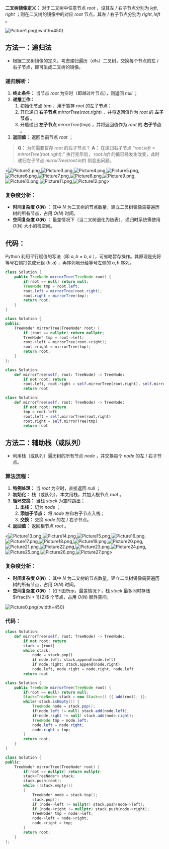 **二叉树镜像定义：** 对于二叉树中任意节点 $root$ ，设其左 / 右子节点分别为 $left, right$ ；则在二叉树的镜像中的对应 $root$ 节点，其左 / 右子节点分别为 $right, left$ 。

![Picture1.png](https://pic.leetcode-cn.com/20717714d97fa04d509e4f0525a3089efefc2ea02cc08ce92b77978e9b51f15f-Picture1.png){:width=450}

## 方法一：递归法

- 根据二叉树镜像的定义，考虑递归遍历（dfs）二叉树，交换每个节点的左 / 右子节点，即可生成二叉树的镜像。

### 递归解析：

1. **终止条件：** 当节点 $root$ 为空时（即越过叶节点），则返回 $null$ ；
2. **递推工作：**
   1. 初始化节点 $tmp$ ，用于暂存 $root$ 的左子节点；
   2. 开启递归 **右子节点** $mirrorTree(root.right)$ ，并将返回值作为 $root$ 的 **左子节点** 。
   3. 开启递归 **左子节点** $mirrorTree(tmp)$ ，并将返回值作为 $root$ 的 **右子节点** 。
3. **返回值：** 返回当前节点 $root$ ；

> **Q：** 为何需要暂存 $root$ 的左子节点？
> **A：** 在递归右子节点 “$root.left = mirrorTree(root.right);$” 执行完毕后， $root.left$ 的值已经发生改变，此时递归左子节点 $mirrorTree(root.left)$ 则会出问题。

<![Picture2.png](https://pic.leetcode-cn.com/c252a2c9792a0998d0560be8e882db3ad1f2e106b0d56c76fdfef219e55e4ea3-Picture2.png),![Picture3.png](https://pic.leetcode-cn.com/3cbcd2849f6ff770d6da0b833b12e301cc5f0a7f9ac6bd42cb10d05485c2d556-Picture3.png),![Picture4.png](https://pic.leetcode-cn.com/cd0030363c59130f0148c10ae2429315df94ad0784eb770d7754ee6dc7c18a99-Picture4.png),![Picture5.png](https://pic.leetcode-cn.com/bb5609047b8d25d3ecd025788f91cf20c32dcdb2c1567ec765d47aa75b5e4312-Picture5.png),![Picture6.png](https://pic.leetcode-cn.com/43eece405220d52a5e988d521858b80f26974157fa2e8a8a9ae4be24ad516e3c-Picture6.png),![Picture7.png](https://pic.leetcode-cn.com/507baf32a66f6c69eaba911c177e69591f1e7fed82d5c0cd31632d03b6d0cb73-Picture7.png),![Picture8.png](https://pic.leetcode-cn.com/fe80c840e08c4c2778f1fc784729721212bf5a626c94f13828c5bd13ff834646-Picture8.png),![Picture9.png](https://pic.leetcode-cn.com/44d8152ca5f18dcefa70eae07ca544ce45c83dd3d6bed5a8954e5bf2b0591b82-Picture9.png),![Picture10.png](https://pic.leetcode-cn.com/9f1205d9bf6419c18e88de1494ca67d1328184d7fc3a7b10ea2d18b2f192831c-Picture10.png),![Picture11.png](https://pic.leetcode-cn.com/c15e0ee4b1aaf37219c05c1663947159d92ce8315cd08e373db72ed76a8faf28-Picture11.png),![Picture12.png](https://pic.leetcode-cn.com/8004f1d71e6cdf27463fd4b88fffa73570bcfc59b368e7b45c71d63cfbb57c22-Picture12.png)>

### 复杂度分析：

- **时间复杂度 $O(N)$ ：** 其中 $N$ 为二叉树的节点数量，建立二叉树镜像需要遍历树的所有节点，占用 $O(N)$ 时间。
- **空间复杂度 $O(N)$ ：** 最差情况下（当二叉树退化为链表），递归时系统需使用 $O(N)$ 大小的栈空间。

## 代码：

Python 利用平行赋值的写法（即 $a, b = b, a$ ），可省略暂存操作。其原理是先将等号右侧打包成元组 $(b,a)$ ，再序列地分给等号左侧的 $a, b$ 序列。

```Java []
class Solution {
    public TreeNode mirrorTree(TreeNode root) {
        if(root == null) return null;
        TreeNode tmp = root.left;
        root.left = mirrorTree(root.right);
        root.right = mirrorTree(tmp);
        return root;
    }
}
```

```C++ []
class Solution {
public:
    TreeNode* mirrorTree(TreeNode* root) {
        if (root == nullptr) return nullptr;
        TreeNode* tmp = root->left;
        root->left = mirrorTree(root->right);
        root->right = mirrorTree(tmp);
        return root;
    }
};
```

```Python []
class Solution:
    def mirrorTree(self, root: TreeNode) -> TreeNode:
        if not root: return
        root.left, root.right = self.mirrorTree(root.right), self.mirrorTree(root.left)
        return root
```

```Python []
class Solution:
    def mirrorTree(self, root: TreeNode) -> TreeNode:
        if not root: return
        tmp = root.left
        root.left = self.mirrorTree(root.right)
        root.right = self.mirrorTree(tmp)
        return root
```

## 方法二：辅助栈（或队列）

- 利用栈（或队列）遍历树的所有节点 $node$ ，并交换每个 $node$ 的左 / 右子节点。

### 算法流程：

1. **特例处理：** 当 $root$ 为空时，直接返回 $null$ ；
2. **初始化：** 栈（或队列），本文用栈，并加入根节点 $root$ 。
3. **循环交换：** 当栈 $stack$ 为空时跳出；
   1. **出栈：** 记为 $node$ ；
   2. **添加子节点：** 将 $node$ 左和右子节点入栈；
   3. **交换：** 交换 $node$ 的左 / 右子节点。
4. **返回值：** 返回根节点 $root$ 。

<![Picture13.png](https://pic.leetcode-cn.com/81331bdc63b4c5d6c86463656ba00132496eaf099575b2e18221d6e048661d37-Picture13.png),![Picture14.png](https://pic.leetcode-cn.com/99b4c84f372970f8d80c06f34fba5f0749595bdac93778a50053be6f541cfa0d-Picture14.png),![Picture15.png](https://pic.leetcode-cn.com/5503d4ed061383c4e2c01434ce1915d1f8c6fe3c4012cdf4abcdfc3ec86060e2-Picture15.png),![Picture16.png](https://pic.leetcode-cn.com/d9f0b2915de7a92e085ea02560b07b415fd037ac7eefb75771210662ed8f78b4-Picture16.png),![Picture17.png](https://pic.leetcode-cn.com/c8153b754fafb628ad4c1ed9c18e3aabc5f90d21edf5a44ec0ced28fd7d47ac6-Picture17.png),![Picture18.png](https://pic.leetcode-cn.com/861a0a9ba4447757052e2c3e5024fb1cc22b51b851e0adf529c98a9c81127302-Picture18.png),![Picture19.png](https://pic.leetcode-cn.com/7f8cee99b8b07eda3e6e1eb492e046a001081fe50ea41d69856c8997a456afbc-Picture19.png),![Picture20.png](https://pic.leetcode-cn.com/ead0526a3bce7844986c50ba9d8b84b88e5de99f3cf24bc8f875b09388f9c10e-Picture20.png),![Picture21.png](https://pic.leetcode-cn.com/d760f2955e791989e7bea2c8cf5215cc3f37174d7549cc9568624297d9454e80-Picture21.png),![Picture22.png](https://pic.leetcode-cn.com/c45fbb856ba6dc8e482eefad674ce762fb5051a9ddcf04c20d7d95765aa0d268-Picture22.png),![Picture23.png](https://pic.leetcode-cn.com/b0c2b30dbfff1f95c6c23346ee4a7be585d6e6e88316de09f6ea26af175f3d02-Picture23.png),![Picture24.png](https://pic.leetcode-cn.com/5f53c023643258091591e0b9b59140592bbb295a64729f479f5c9381e2be6d68-Picture24.png),![Picture25.png](https://pic.leetcode-cn.com/e70dfd905f7f6940675941ef3380cf6fbf46bea448fbfba79b781816f78c841e-Picture25.png),![Picture26.png](https://pic.leetcode-cn.com/08705f9b4b36ee742cb09aca06303f458699b029dfba1b520f2374d7909322ee-Picture26.png),![Picture27.png](https://pic.leetcode-cn.com/d2f65256baa602a1b85e0d92c5a93c239ca96a1119196eda4140b1dfbbb4f1d3-Picture27.png)>

### 复杂度分析：

- **时间复杂度 $O(N)$ ：** 其中 $N$ 为二叉树的节点数量，建立二叉树镜像需要遍历树的所有节点，占用 $O(N)$ 时间。
- **空间复杂度 $O(N)$ ：** 如下图所示，最差情况下，栈 $stack$ 最多同时存储 $\frac{N + 1}{2}$ 个节点，占用 $O(N)$ 额外空间。

![Picture0.png](https://pic.leetcode-cn.com/1614450330-bTAcyj-Picture0.png){:width=450}

### 代码：

```Python []
class Solution:
    def mirrorTree(self, root: TreeNode) -> TreeNode:
        if not root: return
        stack = [root]
        while stack:
            node = stack.pop()
            if node.left: stack.append(node.left)
            if node.right: stack.append(node.right)
            node.left, node.right = node.right, node.left
        return root
```

```Java []
class Solution {
    public TreeNode mirrorTree(TreeNode root) {
        if(root == null) return null;
        Stack<TreeNode> stack = new Stack<>() {{ add(root); }};
        while(!stack.isEmpty()) {
            TreeNode node = stack.pop();
            if(node.left != null) stack.add(node.left);
            if(node.right != null) stack.add(node.right);
            TreeNode tmp = node.left;
            node.left = node.right;
            node.right = tmp;
        }
        return root;
    }
}
```

```C++ []
class Solution {
public:
    TreeNode* mirrorTree(TreeNode* root) {
        if(root == nullptr) return nullptr;
        stack<TreeNode*> stack;
        stack.push(root);
        while (!stack.empty())
        {
            TreeNode* node = stack.top();
            stack.pop();
            if (node->left != nullptr) stack.push(node->left);
            if (node->right != nullptr) stack.push(node->right);
            TreeNode* tmp = node->left;
            node->left = node->right;
            node->right = tmp;
        }
        return root;
    }
};
```
